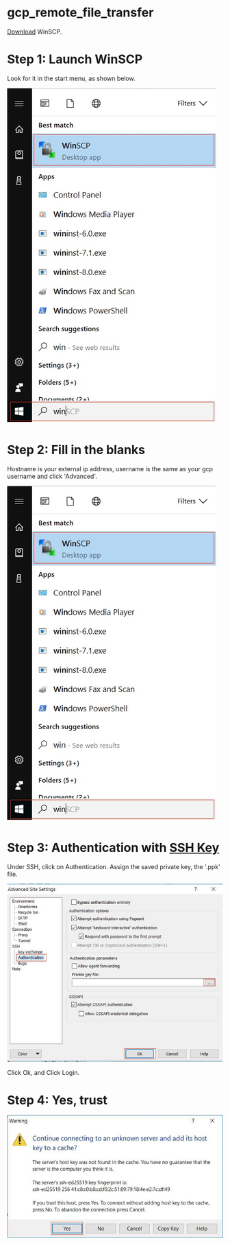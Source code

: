 # gcp_remote_file_transfer

[Download](https://sourceforge.net/projects/winscp/) WinSCP.


# Step 1: Launch WinSCP

Look for it in the start menu, as shown below.

<kbd>
  <img src="/0_winscp.jpg">
</kbd>


# Step 2: Fill in the blanks

Hostname is your external ip address, username is the same as your gcp username and click 'Advanced'.

<kbd>
  <img src="/0_winscp.JPG">
</kbd>

# Step 3: Authentication with [SSH Key](https://github.com/s3p02/create_ssh_mac_and_linux_and_windows)

Under SSH, click on Authentication. Assign the saved private key, the '.ppk' file.

<kbd>
  <img src="/2_winscp.JPG">
</kbd>

Click Ok, and Click Login.

# Step 4: Yes, trust

<kbd>
  <img src="/3_winscp.JPG">
</kbd>
